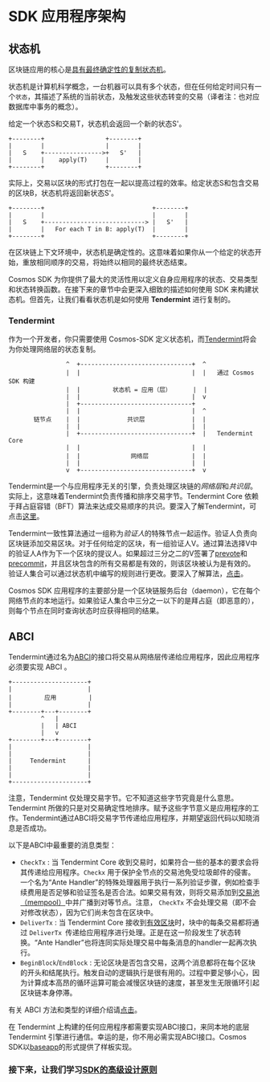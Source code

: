 # SDK 应用程序架构

## 状态机

区块链应用的核心是[具有最终确定性的复制状态机](https://en.wikipedia.org/wiki/State_machine_replication)。

状态机是计算机科学概念，一台机器可以具有多个状态，但在任何给定时间只有一个`状态`，其描述了系统的当前状态，及触发这些状态转变的交易（译者注：也对应数据库中事务的概念）。

给定一个状态S和交易T，状态机会返回一个新的状态S'。

```
+--------+                 +--------+
|        |                 |        |
|   S    +---------------->+   S'   |
|        |    apply(T)     |        |
+--------+                 +--------+
```

实际上，交易以区块的形式打包在一起以提高过程的效率。给定状态S和包含交易的区块B，状态机将返回新状态S'。

```
+--------+                              +--------+
|        |                              |        |
|   S    +----------------------------> |   S'   |
|        |   For each T in B: apply(T)  |        |
+--------+                              +--------+
```

在区块链上下文环境中，状态机是确定性的。这意味着如果你从一个给定的状态开始，重放相同顺序的交易，将始终以相同的最终状态结束。

Cosmos SDK 为你提供了最大的灵活性用以定义自身应用程序的状态、交易类型和状态转换函数。在接下来的章节中会更深入细致的描述如何使用 SDK 来构建状态机。但首先，让我们看看状态机是如何使用 **Tendermint** 进行复制的。

### Tendermint

作为一个开发者，你只需要使用 Cosmos-SDK 定义状态机，而[Tendermint](https://tendermint.com/docs/introduction/introduction.html)将会为你处理网络层的状态复制。

```
                ^  +-------------------------------+  ^
                |  |                               |  |   通过 Cosmos SDK 构建
                |  |         状态机 = 应用（层）      |  |
                |  |                               |  v
                |  +-------------------------------+
                |  |                               |  ^
       链节点    |  |             共识层             |  |
                |  |                               |  |
                |  +-------------------------------+  |   Tendermint Core
                |  |                               |  |
                |  |              网络层            |  |
                |  |                               |  |
                v  +-------------------------------+  v
```

Tendermint是一个与应用程序无关的引擎，负责处理区块链的*网络层*和*共识层*。实际上，这意味着Tendermint负责传播和排序交易字节。Tendermint Core 依赖于拜占庭容错（BFT）算法来达成交易顺序的共识。要深入了解Tendermint，可点击[这里](https://tendermint.com/docs/introduction/what-is-tendermint.html)。

Tendermint一致性算法通过一组称为*验证人*的特殊节点一起运作。验证人负责向区块链添加交易区块。对于任何给定的区块，有一组验证人V。通过算法选择V中的验证人A作为下一个区块的提议人。如果超过三分之二的V签署了[prevote](https://tendermint.com/docs/spec/consensus/consensus.html#state-machine-spec)和[precommit](https://tendermint.com/docs/spec/consensus/consensus.html#state-machine-spec)，并且区块包含的所有交易都是有效的，则该区块被认为是有效的。验证人集合可以通过状态机中编写的规则进行更改。要深入了解算法，[点击](https://tendermint.com/docs/introduction/what-is-tendermint.html#consensus-overview)。

Cosmos SDK 应用程序的主要部分是一个区块链服务后台（daemon），它在每个网络节点的本地运行。如果验证人集合中三分之一以下的是拜占庭（即恶意的），则每个节点在同时查询状态时应获得相同的结果。


## ABCI

Tendermint通过名为[ABCI](https://github.com/evdatsion/tendermint/tree/master/abci)的接口将交易从网络层传递给应用程序，因此应用程序必须要实现 ABCI 。

```
+---------------------+
|                     |
|         应用         |
|                     |
+--------+---+--------+
         ^   |
         |   | ABCI
         |   v
+--------+---+--------+
|                     |
|                     |
|     Tendermint      |
|                     |
|                     |
+---------------------+
```

注意，Tendermint 仅处理交易字节。它不知道这些字节究竟是什么意思。Tendermint 所做的只是对交易确定性地排序。赋予这些字节意义是应用程序的工作。Tendermint通过ABCI将交易字节传递给应用程序，并期望返回代码以知晓消息是否成功。

以下是ABCI中最重要的消息类型：

- `CheckTx` : 当 Tendermint Core 收到交易时，如果符合一些的基本的要求会将其传递给应用程序。`Checkx` 用于保护全节点的交易池免受垃圾邮件的侵害。一个名为“Ante Handler”的特殊处理器用于执行一系列验证步骤，例如检查手续费用是否足够和验证签名是否合法。如果交易有效，则将交易添加到[交易池（mempool）](https://tendermint.com/docs/spec/reactors/mempool/functionality.html#mempool-functionality)中并广播到对等节点。注意， `CheckTx` 不会处理交易（即不会对修改状态），因为它们尚未包含在区块中。
- `DeliverTx` : 当 Tendermint Core 接收到[有效区块](https://tendermint.com/docs/spec/blockchain/blockchain.html#validation)时，块中的每条交易都将通过 `DeliverTx `传递给应用程序进行处理。正是在这一阶段发生了状态转换。“Ante Handler”也将连同实际处理交易中每条消息的handler一起再次执行。
- `BeginBlock`/`EndBlock` : 无论区块是否包含交易，这两个消息都将在每个区块的开头和结尾执行。触发自动的逻辑执行是很有用的。过程中要足够小心，因为计算成本高昂的循环运算可能会减慢区块链的速度，甚至发生无限循环引起区块链本身停滞。


有关 ABCI 方法和类型的详细介绍请[点击](https://tendermint.com/docs/spec/abci/abci.html#overview)。

在 Tendermint 上构建的任何应用程序都需要实现ABCI接口，来同本地的底层 Tendermint 引擎进行通信。幸运的是，你不用必需实现ABCI接口。Cosmos SDK以[baseapp](./sdk-design.md#baseapp)的形式提供了样板实现。

### 接下来，让我们学习[SDK的高级设计原则](./sdk-design.md)